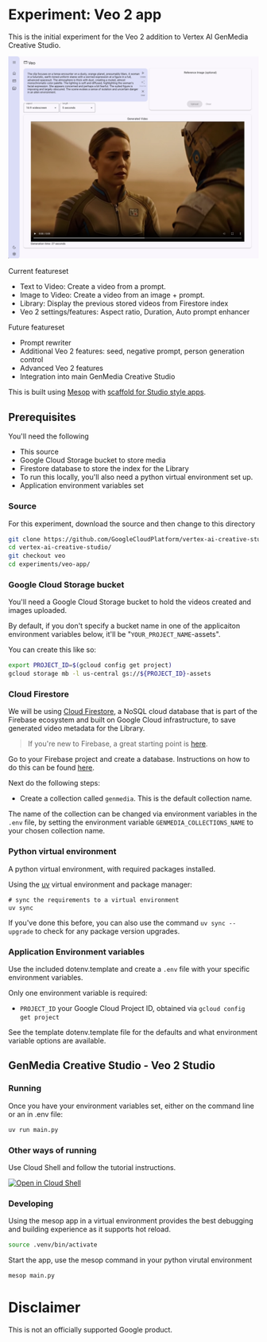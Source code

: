 # Experiment: Veo 2 app

This is the initial experiment for the Veo 2 addition to Vertex AI GenMedia Creative Studio.

![](./assets/veo-app.png)


Current featureset
* Text to Video: Create a video from a prompt.
* Image to Video: Create a video from an image + prompt.
* Library: Display the previous stored videos from Firestore index
* Veo 2 settings/features: Aspect ratio, Duration, Auto prompt enhancer


Future featureset

* Prompt rewriter
* Additional Veo 2 features: seed, negative prompt, person generation control
* Advanced Veo 2 features
* Integration into main GenMedia Creative Studio


This is built using [Mesop](https://mesop-dev.github.io/mesop/) with [scaffold for Studio style apps](https://github.com/ghchinoy/studio-scaffold).


## Prerequisites

You'll need the following
* This source
* Google Cloud Storage bucket to store media
* Firestore database to store the index for the Library
* To run this locally, you'll also need a python virtual environment set up.
* Application environment variables set


### Source

For this experiment, download the source and then change to this directory

```bash
git clone https://github.com/GoogleCloudPlatform/vertex-ai-creative-studio.git
cd vertex-ai-creative-studio/
git checkout veo
cd experiments/veo-app/
```

### Google Cloud Storage bucket

You'll need a Google Cloud Storage bucket to hold the videos created and images uploaded.

By default, if you don't specify a bucket name in one of the applicaiton environment variables below, it'll be "`YOUR_PROJECT_NAME`-assets".

You can create this like so:

```bash
export PROJECT_ID=$(gcloud config get project)
gcloud storage mb -l us-central gs://${PROJECT_ID}-assets
```


### Cloud Firestore

We will be using [Cloud Firestore](https://firebase.google.com/docs/firestore), a NoSQL cloud database that is part of the Firebase ecosystem and built on Google Cloud infrastructure, to save generated video metadata for the Library.

> If you're new to Firebase, a great starting point is [here](https://firebase.google.com/docs/projects/learn-more#firebase-cloud-relationship).

Go to your Firebase project and create a database. Instructions on how to do this can be found [here](https://firebase.google.com/docs/firestore/quickstart).

Next do the following steps:

* Create a collection called `genmedia`. This is the default collection name. 

The name of the collection can be changed via environment variables in the `.env` file, by setting the environment variable `GENMEDIA_COLLECTIONS_NAME` to your chosen collection name.



### Python virtual environment

A python virtual environment, with required packages installed.

Using the [uv](https://github.com/astral-sh/uv) virtual environment and package manager:

```
# sync the requirements to a virtual environment
uv sync
```

If you've done this before, you can also use the command `uv sync --upgrade` to check for any package version upgrades.


### Application Environment variables

Use the included dotenv.template and create a `.env` file with your specific environment variables. 

Only one environment variable is required:

* `PROJECT_ID` your Google Cloud Project ID, obtained via `gcloud config get project`


See the template dotenv.template file for the defaults and what environment variable options are available.



## GenMedia Creative Studio - Veo 2 Studio


### Running

Once you have your environment variables set, either on the command line or an in .env file:

```bash
uv run main.py
```


### Other ways of running

Use Cloud Shell and follow the tutorial instructions.


  [![Open in Cloud Shell](https://gstatic.com/cloudssh/images/open-btn.svg)](https://shell.cloud.google.com/cloudshell/editor?cloudshell_git_repo=https://github.com/GoogleCloudPlatform/vertex-ai-creative-studio.git&cloudshell_git_branch=veo&cloudshell_workspace=experiments/veo-app&cloudshell_tutorial=tutorial.md)


### Developing

Using the mesop app in a virtual environment provides the best debugging and building experience as it supports hot reload.

```bash
source .venv/bin/activate
```

Start the app, use the mesop command in your python virutal environment

```bash
mesop main.py
```


# Disclaimer

This is not an officially supported Google product.